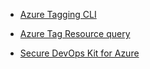 
* [Azure Tagging CLI](https://docs.microsoft.com/en-us/azure/azure-resource-manager/management/tag-resources#azure-cli)
* [Azure Tag Resource query](https://docs.microsoft.com/en-us/azure/governance/resource-graph/samples/advanced?tabs=azure-cli)


* [Secure DevOps Kit for Azure](https://azsk.azurewebsites.net/index.html)
